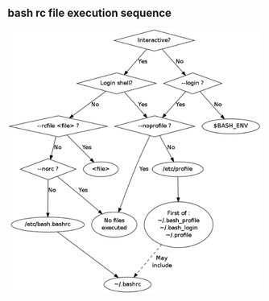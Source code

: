## bash rc file execution sequence

![ref to this img](../docs/images/bash_rc_execution_sequence.png)

